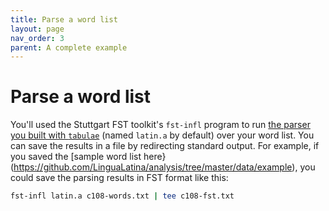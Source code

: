 ```yaml
---
title: Parse a word list
layout: page
nav_order: 3
parent: A complete example
---
```


# Parse a word list

You'll used the Stuttgart FST toolkit's `fst-infl` program to run  [the parser you built with `tabulae`](../compile/) (named `latin.a` by default) over your word list. You can save the results in a file by redirecting standard output.  For example, if you saved the [sample word list here}(https://github.com/LinguaLatina/analysis/tree/master/data/example), you could save the parsing results in FST format like this:

```sh
fst-infl latin.a c108-words.txt | tee c108-fst.txt
```
